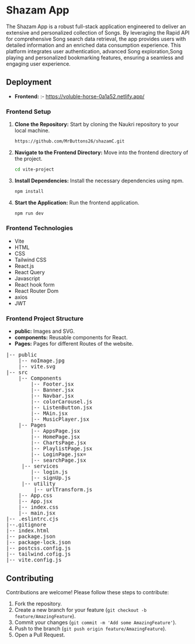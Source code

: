 # Shazam App

The Shazam App is a robust full-stack application engineered to deliver an extensive and personalized collection of Songs. By leveraging the Rapid API for comprehensive Song search data retrieval, the app provides users with detailed information and an enriched data consumption experience. This platform integrates user authentication, advanced Song exploration,Song playing and personalized bookmarking features, ensuring a seamless and engaging user experience.

## Deployment

- **Frontend:** :- https://voluble-horse-0a1a52.netlify.app/

### Frontend Setup

1. **Clone the Repository:** Start by cloning the Naukri repository to your local machine.

   ```sh
   https://github.com/MrButtons26/shazamC.git
   ```
2. **Navigate to the Frontend Directory:** Move into the frontend directory of the project.

   ```sh
   cd vite-project
   ```
   
3. **Install Dependencies:** Install the necessary dependencies using npm.

   ```sh
   npm install
   ```

4. **Start the Application:** Run the frontend application.

   ```sh
   npm run dev
   ```

### Frontend Technologies 

- Vite
- HTML
- CSS
- Tailwind CSS
- React.js
- React Query
- Javascript
- React hook form
- React Router Dom
- axios
- JWT  
### Frontend Project Structure

- **public:** Images and SVG.
- **components:** Reusable components for React.
- **Pages:** Pages for different Routes of the website.

<pre>
|-- public
    |-- noImage.jpg
    |-- vite.svg
|-- src
    |-- Components
        |-- Footer.jsx  
        |-- Banner.jsx  
        |-- Navbar.jsx  
        |-- colorCarousel.js 
        |-- ListenButton.jsx 
        |-- MAin.jsx 
        |-- MusicPlayer.jsx 
    |-- Pages
        |-- AppsPage.jsx
        |-- HomePage.jsx
        |-- ChartsPage.jsx
        |-- PlaylistPage.jsx
        |-- LoginPage.jsx=
        |-- searchPage.jsx
     |-- services
        |-- login.js
        |-- signUp.js
     |-- utility
         |-- urlTransform.js
    |-- App.css
    |-- App.jsx 
    |-- index.css
    |-- main.jsx 
|-- .eslintrc.cjs
|--.gitignore
|-- index.html
|-- package.json
|-- package-lock.json
|-- postcss.config.js
|-- tailwind.cofig.js
|-- vite.config.js 
</pre>

## Contributing

Contributions are welcome! Please follow these steps to contribute:

1. Fork the repository.
2. Create a new branch for your feature (`git checkout -b feature/AmazingFeature`).
3. Commit your changes (`git commit -m 'Add some AmazingFeature'`).
4. Push to the branch (`git push origin feature/AmazingFeature`).
5. Open a Pull Request.
